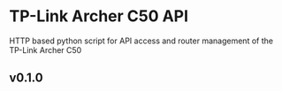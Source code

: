 # TP-Link Archer C50 API
 HTTP based python script for API access and router management of the TP-Link Archer C50

## v0.1.0

